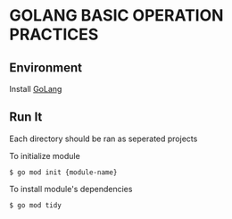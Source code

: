 # GOLANG BASIC OPERATION PRACTICES


## Environment
Install [GoLang](https://golang.org/doc/install)

## Run It
Each directory should be ran as seperated projects

To initialize module

```
$ go mod init {module-name}
```

To install module's dependencies

```
$ go mod tidy
```